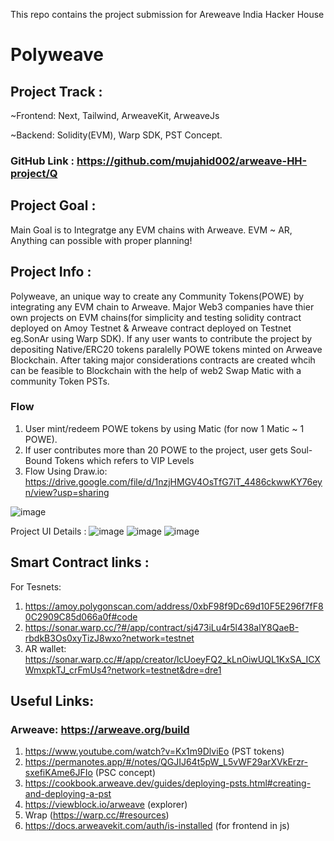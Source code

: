 
This repo contains the project submission for Areweave India Hacker House
# Polyweave

## Project Track : 
~Frontend: Next, Tailwind, ArweaveKit, ArweaveJs

~Backend: Solidity(EVM), Warp SDK, PST Concept.

### GitHub Link : https://github.com/mujahid002/arweave-HH-project/Q
## Project Goal : 
Main Goal is to Integratge any EVM chains with Arweave. EVM ~ AR, Anything can possible with proper planning! 
## Project Info : 
Polyweave, an unique way to create any Community Tokens(POWE) by integrating any EVM chain to Arweave. Major Web3 companies have thier own projects on EVM chains(for simplicity and testing solidity contract deployed on Amoy Testnet & Arweave contract deployed on Testnet eg.SonAr using Warp SDK). If any user wants to contribute the project by depositing Native/ERC20 tokens paralelly POWE tokens minted on Arweave Blockchain. After taking major considerations contracts are created whcih can be feasible to Blockchain with the help of web2
Swap Matic with a community Token PSTs. 

### Flow
1. User mint/redeem POWE tokens by using Matic (for now 1 Matic ~ 1 POWE).
2. If user contributes more than 20 POWE to the project, user gets Soul-Bound Tokens which refers to VIP Levels
3. Flow Using Draw.io: https://drive.google.com/file/d/1nzjHMGV4OsTfG7iT_4486ckwwKY76eyn/view?usp=sharing

![image](https://github.com/mujahid002/arweave-HH-project/assets/109784578/412d269f-0c50-4ae1-8ac1-6fa85dddd769)

   

Project UI Details :
![image](https://github.com/mujahid002/arweave-HH-project/assets/109784578/4e6a8b4c-fc52-4154-8d5a-85256e275cd3)
![image](https://github.com/mujahid002/arweave-HH-project/assets/109784578/682b02a5-b51d-4294-b0ad-773ab9accaff)
![image](https://github.com/mujahid002/arweave-HH-project/assets/109784578/01752f8e-c605-4e16-81f3-89e1bf1f98cf)



## Smart Contract links : 
For Tesnets:
1. https://amoy.polygonscan.com/address/0xbF98f9Dc69d10F5E296f7fF80C2909C85d066a0f#code
2. https://sonar.warp.cc/?#/app/contract/sj473iLu4r5l438alY8QaeB-rbdkB3Os0xyTizJ8wxo?network=testnet
3. AR wallet: https://sonar.warp.cc/#/app/creator/lcUoeyFQ2_kLnOiwUQL1KxSA_ICXWmxpkTJ_crFmUs4?network=testnet&dre=dre1


## Useful Links:
### Arweave: https://arweave.org/build

1. https://www.youtube.com/watch?v=Kx1m9DlviEo (PST tokens)
2. https://permanotes.app/#/notes/QGJIJ64t5pW_L5vWF29arXVkErzr-sxefiKAme6JFIo (PSC concept)
3. https://cookbook.arweave.dev/guides/deploying-psts.html#creating-and-deploying-a-pst
4. https://viewblock.io/arweave (explorer)
5. Wrap (https://warp.cc/#resources)
6. https://docs.arweavekit.com/auth/is-installed (for frontend in js)
